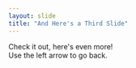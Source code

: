 ```yaml
---
layout: slide
title: "And Here's a Third Slide"
---
```


Check it out, here's even more! <br>
Use the left arrow to go back.
